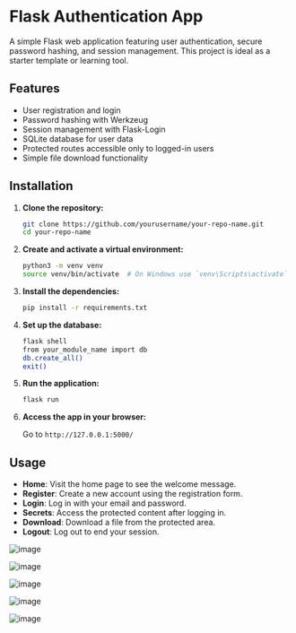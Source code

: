 # Flask Authentication App

A simple Flask web application featuring user authentication, secure password hashing, and session management. This project is ideal as a starter template or learning tool.

## Features

- User registration and login
- Password hashing with Werkzeug
- Session management with Flask-Login
- SQLite database for user data
- Protected routes accessible only to logged-in users
- Simple file download functionality

## Installation

1. **Clone the repository:**

    ```bash
    git clone https://github.com/yourusername/your-repo-name.git
    cd your-repo-name
    ```

2. **Create and activate a virtual environment:**

    ```bash
    python3 -m venv venv
    source venv/bin/activate  # On Windows use `venv\Scripts\activate`
    ```

3. **Install the dependencies:**

    ```bash
    pip install -r requirements.txt
    ```

4. **Set up the database:**

    ```bash
    flask shell
    from your_module_name import db
    db.create_all()
    exit()
    ```

5. **Run the application:**

    ```bash
    flask run
    ```

6. **Access the app in your browser:**

    Go to `http://127.0.0.1:5000/`

## Usage

- **Home**: Visit the home page to see the welcome message.
- **Register**: Create a new account using the registration form.
- **Login**: Log in with your email and password.
- **Secrets**: Access the protected content after logging in.
- **Download**: Download a file from the protected area.
- **Logout**: Log out to end your session.

![image](https://github.com/user-attachments/assets/272a2340-f83a-44ce-9e75-6f1f7bde006e)

![image](https://github.com/user-attachments/assets/f9014665-5eda-4f02-9755-02ac8315e5e9)




![image](https://github.com/user-attachments/assets/8e92e668-94fc-4abd-95a3-613ab73b591e)

![image](https://github.com/user-attachments/assets/d1b3d5e5-5c20-4717-bd64-cc9e1f862eb3)

![image](https://github.com/user-attachments/assets/4273e4bd-18c9-4c51-a8bd-6b2b25e6814e)



